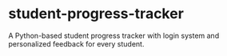 # student-progress-tracker
A Python-based student progress tracker with login system and personalized feedback for every student.
